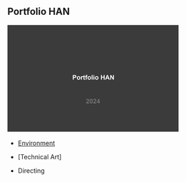 ## Portfolio HAN
![image](./images/PortfolioHAN_2024_000_resize.jpg)

- [Environment](https://github.com/initst/PortfolioHAN_2024/blob/main/Environment.md)

- [Technical Art]

- Directing
